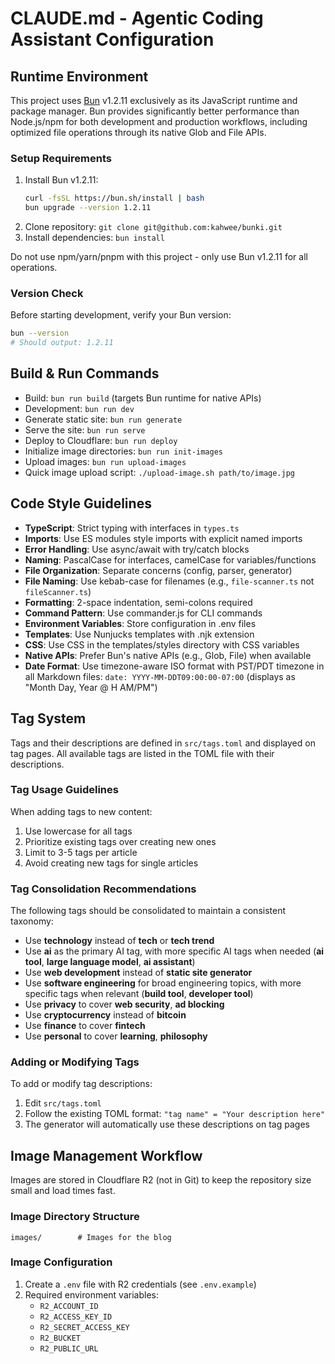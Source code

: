 # CLAUDE.md - Agentic Coding Assistant Configuration

## Runtime Environment

This project uses [Bun](https://bun.sh/) v1.2.11 exclusively as its JavaScript runtime and package manager. Bun provides significantly better performance than Node.js/npm for both development and production workflows, including optimized file operations through its native Glob and File APIs.

### Setup Requirements

1. Install Bun v1.2.11:
   ```bash
   curl -fsSL https://bun.sh/install | bash
   bun upgrade --version 1.2.11
   ```
2. Clone repository: `git clone git@github.com:kahwee/bunki.git`
3. Install dependencies: `bun install`

Do not use npm/yarn/pnpm with this project - only use Bun v1.2.11 for all operations.

### Version Check

Before starting development, verify your Bun version:

```bash
bun --version
# Should output: 1.2.11
```

## Build & Run Commands

- Build: `bun run build` (targets Bun runtime for native APIs)
- Development: `bun run dev`
- Generate static site: `bun run generate`
- Serve the site: `bun run serve`
- Deploy to Cloudflare: `bun run deploy`
- Initialize image directories: `bun run init-images`
- Upload images: `bun run upload-images`
- Quick image upload script: `./upload-image.sh path/to/image.jpg`

## Code Style Guidelines

- **TypeScript**: Strict typing with interfaces in `types.ts`
- **Imports**: Use ES modules style imports with explicit named imports
- **Error Handling**: Use async/await with try/catch blocks
- **Naming**: PascalCase for interfaces, camelCase for variables/functions
- **File Organization**: Separate concerns (config, parser, generator)
- **File Naming**: Use kebab-case for filenames (e.g., `file-scanner.ts` not `fileScanner.ts`)
- **Formatting**: 2-space indentation, semi-colons required
- **Command Pattern**: Use commander.js for CLI commands
- **Environment Variables**: Store configuration in .env files
- **Templates**: Use Nunjucks templates with .njk extension
- **CSS**: Use CSS in the templates/styles directory with CSS variables
- **Native APIs**: Prefer Bun's native APIs (e.g., Glob, File) when available
- **Date Format**: Use timezone-aware ISO format with PST/PDT timezone in all Markdown files: `date: YYYY-MM-DDT09:00:00-07:00` (displays as "Month Day, Year @ H AM/PM")

## Tag System

Tags and their descriptions are defined in `src/tags.toml` and displayed on tag pages. All available tags are listed in the TOML file with their descriptions.

### Tag Usage Guidelines

When adding tags to new content:

1. Use lowercase for all tags
2. Prioritize existing tags over creating new ones
3. Limit to 3-5 tags per article
4. Avoid creating new tags for single articles

### Tag Consolidation Recommendations

The following tags should be consolidated to maintain a consistent taxonomy:

- Use **technology** instead of **tech** or **tech trend**
- Use **ai** as the primary AI tag, with more specific AI tags when needed (**ai tool**, **large language model**, **ai assistant**)
- Use **web development** instead of **static site generator**
- Use **software engineering** for broad engineering topics, with more specific tags when relevant (**build tool**, **developer tool**)
- Use **privacy** to cover **web security**, **ad blocking**
- Use **cryptocurrency** instead of **bitcoin**
- Use **finance** to cover **fintech**
- Use **personal** to cover **learning**, **philosophy**

### Adding or Modifying Tags

To add or modify tag descriptions:

1. Edit `src/tags.toml`
2. Follow the existing TOML format: `"tag name" = "Your description here"`
3. The generator will automatically use these descriptions on tag pages

## Image Management Workflow

Images are stored in Cloudflare R2 (not in Git) to keep the repository size small and load times fast.

### Image Directory Structure

```
images/        # Images for the blog
```

### Image Configuration

1. Create a `.env` file with R2 credentials (see `.env.example`)
2. Required environment variables:
   - `R2_ACCOUNT_ID`
   - `R2_ACCESS_KEY_ID`
   - `R2_SECRET_ACCESS_KEY`
   - `R2_BUCKET`
   - `R2_PUBLIC_URL`
